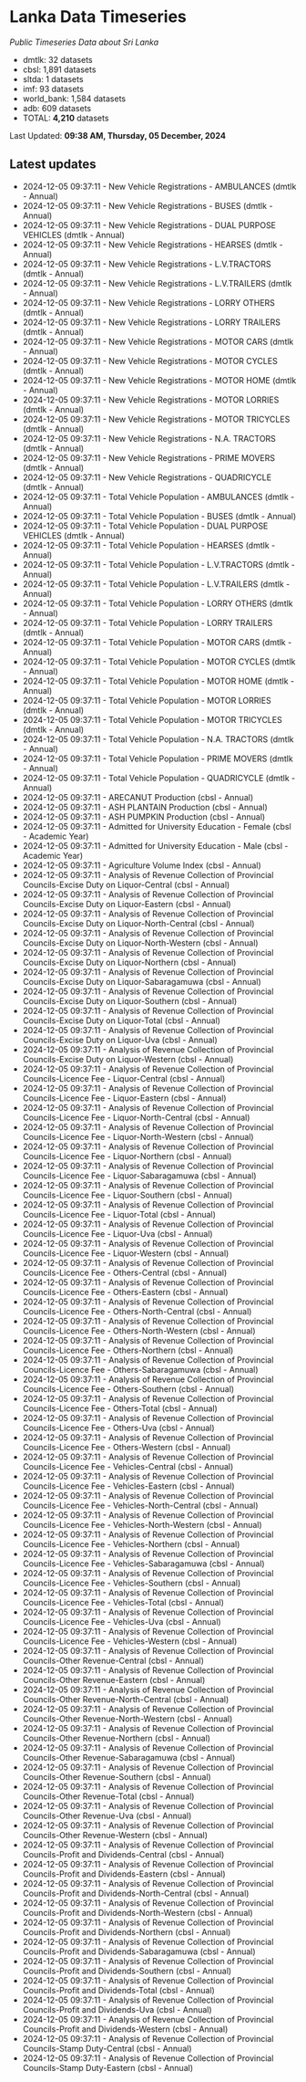 # Lanka Data Timeseries
*Public Timeseries Data about Sri Lanka*

* dmtlk: 32 datasets
* cbsl: 1,891 datasets
* sltda: 1 datasets
* imf: 93 datasets
* world_bank: 1,584 datasets
* adb: 609 datasets
* TOTAL: **4,210** datasets

Last Updated: **09:38 AM, Thursday, 05 December, 2024**

## Latest updates

* 2024-12-05 09:37:11 - New Vehicle Registrations - AMBULANCES (dmtlk - Annual)
* 2024-12-05 09:37:11 - New Vehicle Registrations - BUSES (dmtlk - Annual)
* 2024-12-05 09:37:11 - New Vehicle Registrations - DUAL PURPOSE VEHICLES (dmtlk - Annual)
* 2024-12-05 09:37:11 - New Vehicle Registrations - HEARSES (dmtlk - Annual)
* 2024-12-05 09:37:11 - New Vehicle Registrations - L.V.TRACTORS (dmtlk - Annual)
* 2024-12-05 09:37:11 - New Vehicle Registrations - L.V.TRAILERS (dmtlk - Annual)
* 2024-12-05 09:37:11 - New Vehicle Registrations - LORRY OTHERS (dmtlk - Annual)
* 2024-12-05 09:37:11 - New Vehicle Registrations - LORRY TRAILERS (dmtlk - Annual)
* 2024-12-05 09:37:11 - New Vehicle Registrations - MOTOR CARS (dmtlk - Annual)
* 2024-12-05 09:37:11 - New Vehicle Registrations - MOTOR CYCLES (dmtlk - Annual)
* 2024-12-05 09:37:11 - New Vehicle Registrations - MOTOR HOME (dmtlk - Annual)
* 2024-12-05 09:37:11 - New Vehicle Registrations - MOTOR LORRIES (dmtlk - Annual)
* 2024-12-05 09:37:11 - New Vehicle Registrations - MOTOR TRICYCLES (dmtlk - Annual)
* 2024-12-05 09:37:11 - New Vehicle Registrations - N.A. TRACTORS (dmtlk - Annual)
* 2024-12-05 09:37:11 - New Vehicle Registrations - PRIME MOVERS (dmtlk - Annual)
* 2024-12-05 09:37:11 - New Vehicle Registrations - QUADRICYCLE (dmtlk - Annual)
* 2024-12-05 09:37:11 - Total Vehicle Population - AMBULANCES (dmtlk - Annual)
* 2024-12-05 09:37:11 - Total Vehicle Population - BUSES (dmtlk - Annual)
* 2024-12-05 09:37:11 - Total Vehicle Population - DUAL PURPOSE VEHICLES (dmtlk - Annual)
* 2024-12-05 09:37:11 - Total Vehicle Population - HEARSES (dmtlk - Annual)
* 2024-12-05 09:37:11 - Total Vehicle Population - L.V.TRACTORS (dmtlk - Annual)
* 2024-12-05 09:37:11 - Total Vehicle Population - L.V.TRAILERS (dmtlk - Annual)
* 2024-12-05 09:37:11 - Total Vehicle Population - LORRY OTHERS (dmtlk - Annual)
* 2024-12-05 09:37:11 - Total Vehicle Population - LORRY TRAILERS (dmtlk - Annual)
* 2024-12-05 09:37:11 - Total Vehicle Population - MOTOR CARS (dmtlk - Annual)
* 2024-12-05 09:37:11 - Total Vehicle Population - MOTOR CYCLES (dmtlk - Annual)
* 2024-12-05 09:37:11 - Total Vehicle Population - MOTOR HOME (dmtlk - Annual)
* 2024-12-05 09:37:11 - Total Vehicle Population - MOTOR LORRIES (dmtlk - Annual)
* 2024-12-05 09:37:11 - Total Vehicle Population - MOTOR TRICYCLES (dmtlk - Annual)
* 2024-12-05 09:37:11 - Total Vehicle Population - N.A. TRACTORS (dmtlk - Annual)
* 2024-12-05 09:37:11 - Total Vehicle Population - PRIME MOVERS (dmtlk - Annual)
* 2024-12-05 09:37:11 - Total Vehicle Population - QUADRICYCLE (dmtlk - Annual)
* 2024-12-05 09:37:11 - ARECANUT Production (cbsl - Annual)
* 2024-12-05 09:37:11 - ASH PLANTAIN Production (cbsl - Annual)
* 2024-12-05 09:37:11 - ASH PUMPKIN Production (cbsl - Annual)
* 2024-12-05 09:37:11 - Admitted for University Education - Female (cbsl - Academic Year)
* 2024-12-05 09:37:11 - Admitted for University Education - Male (cbsl - Academic Year)
* 2024-12-05 09:37:11 - Agriculture Volume Index (cbsl - Annual)
* 2024-12-05 09:37:11 - Analysis of Revenue Collection of Provincial Councils-Excise Duty on Liquor-Central (cbsl - Annual)
* 2024-12-05 09:37:11 - Analysis of Revenue Collection of Provincial Councils-Excise Duty on Liquor-Eastern (cbsl - Annual)
* 2024-12-05 09:37:11 - Analysis of Revenue Collection of Provincial Councils-Excise Duty on Liquor-North-Central (cbsl - Annual)
* 2024-12-05 09:37:11 - Analysis of Revenue Collection of Provincial Councils-Excise Duty on Liquor-North-Western (cbsl - Annual)
* 2024-12-05 09:37:11 - Analysis of Revenue Collection of Provincial Councils-Excise Duty on Liquor-Northern (cbsl - Annual)
* 2024-12-05 09:37:11 - Analysis of Revenue Collection of Provincial Councils-Excise Duty on Liquor-Sabaragamuwa (cbsl - Annual)
* 2024-12-05 09:37:11 - Analysis of Revenue Collection of Provincial Councils-Excise Duty on Liquor-Southern (cbsl - Annual)
* 2024-12-05 09:37:11 - Analysis of Revenue Collection of Provincial Councils-Excise Duty on Liquor-Total (cbsl - Annual)
* 2024-12-05 09:37:11 - Analysis of Revenue Collection of Provincial Councils-Excise Duty on Liquor-Uva (cbsl - Annual)
* 2024-12-05 09:37:11 - Analysis of Revenue Collection of Provincial Councils-Excise Duty on Liquor-Western (cbsl - Annual)
* 2024-12-05 09:37:11 - Analysis of Revenue Collection of Provincial Councils-Licence Fee - Liquor-Central (cbsl - Annual)
* 2024-12-05 09:37:11 - Analysis of Revenue Collection of Provincial Councils-Licence Fee - Liquor-Eastern (cbsl - Annual)
* 2024-12-05 09:37:11 - Analysis of Revenue Collection of Provincial Councils-Licence Fee - Liquor-North-Central (cbsl - Annual)
* 2024-12-05 09:37:11 - Analysis of Revenue Collection of Provincial Councils-Licence Fee - Liquor-North-Western (cbsl - Annual)
* 2024-12-05 09:37:11 - Analysis of Revenue Collection of Provincial Councils-Licence Fee - Liquor-Northern (cbsl - Annual)
* 2024-12-05 09:37:11 - Analysis of Revenue Collection of Provincial Councils-Licence Fee - Liquor-Sabaragamuwa (cbsl - Annual)
* 2024-12-05 09:37:11 - Analysis of Revenue Collection of Provincial Councils-Licence Fee - Liquor-Southern (cbsl - Annual)
* 2024-12-05 09:37:11 - Analysis of Revenue Collection of Provincial Councils-Licence Fee - Liquor-Total (cbsl - Annual)
* 2024-12-05 09:37:11 - Analysis of Revenue Collection of Provincial Councils-Licence Fee - Liquor-Uva (cbsl - Annual)
* 2024-12-05 09:37:11 - Analysis of Revenue Collection of Provincial Councils-Licence Fee - Liquor-Western (cbsl - Annual)
* 2024-12-05 09:37:11 - Analysis of Revenue Collection of Provincial Councils-Licence Fee - Others-Central (cbsl - Annual)
* 2024-12-05 09:37:11 - Analysis of Revenue Collection of Provincial Councils-Licence Fee - Others-Eastern (cbsl - Annual)
* 2024-12-05 09:37:11 - Analysis of Revenue Collection of Provincial Councils-Licence Fee - Others-North-Central (cbsl - Annual)
* 2024-12-05 09:37:11 - Analysis of Revenue Collection of Provincial Councils-Licence Fee - Others-North-Western (cbsl - Annual)
* 2024-12-05 09:37:11 - Analysis of Revenue Collection of Provincial Councils-Licence Fee - Others-Northern (cbsl - Annual)
* 2024-12-05 09:37:11 - Analysis of Revenue Collection of Provincial Councils-Licence Fee - Others-Sabaragamuwa (cbsl - Annual)
* 2024-12-05 09:37:11 - Analysis of Revenue Collection of Provincial Councils-Licence Fee - Others-Southern (cbsl - Annual)
* 2024-12-05 09:37:11 - Analysis of Revenue Collection of Provincial Councils-Licence Fee - Others-Total (cbsl - Annual)
* 2024-12-05 09:37:11 - Analysis of Revenue Collection of Provincial Councils-Licence Fee - Others-Uva (cbsl - Annual)
* 2024-12-05 09:37:11 - Analysis of Revenue Collection of Provincial Councils-Licence Fee - Others-Western (cbsl - Annual)
* 2024-12-05 09:37:11 - Analysis of Revenue Collection of Provincial Councils-Licence Fee - Vehicles-Central (cbsl - Annual)
* 2024-12-05 09:37:11 - Analysis of Revenue Collection of Provincial Councils-Licence Fee - Vehicles-Eastern (cbsl - Annual)
* 2024-12-05 09:37:11 - Analysis of Revenue Collection of Provincial Councils-Licence Fee - Vehicles-North-Central (cbsl - Annual)
* 2024-12-05 09:37:11 - Analysis of Revenue Collection of Provincial Councils-Licence Fee - Vehicles-North-Western (cbsl - Annual)
* 2024-12-05 09:37:11 - Analysis of Revenue Collection of Provincial Councils-Licence Fee - Vehicles-Northern (cbsl - Annual)
* 2024-12-05 09:37:11 - Analysis of Revenue Collection of Provincial Councils-Licence Fee - Vehicles-Sabaragamuwa (cbsl - Annual)
* 2024-12-05 09:37:11 - Analysis of Revenue Collection of Provincial Councils-Licence Fee - Vehicles-Southern (cbsl - Annual)
* 2024-12-05 09:37:11 - Analysis of Revenue Collection of Provincial Councils-Licence Fee - Vehicles-Total (cbsl - Annual)
* 2024-12-05 09:37:11 - Analysis of Revenue Collection of Provincial Councils-Licence Fee - Vehicles-Uva (cbsl - Annual)
* 2024-12-05 09:37:11 - Analysis of Revenue Collection of Provincial Councils-Licence Fee - Vehicles-Western (cbsl - Annual)
* 2024-12-05 09:37:11 - Analysis of Revenue Collection of Provincial Councils-Other Revenue-Central (cbsl - Annual)
* 2024-12-05 09:37:11 - Analysis of Revenue Collection of Provincial Councils-Other Revenue-Eastern (cbsl - Annual)
* 2024-12-05 09:37:11 - Analysis of Revenue Collection of Provincial Councils-Other Revenue-North-Central (cbsl - Annual)
* 2024-12-05 09:37:11 - Analysis of Revenue Collection of Provincial Councils-Other Revenue-North-Western (cbsl - Annual)
* 2024-12-05 09:37:11 - Analysis of Revenue Collection of Provincial Councils-Other Revenue-Northern (cbsl - Annual)
* 2024-12-05 09:37:11 - Analysis of Revenue Collection of Provincial Councils-Other Revenue-Sabaragamuwa (cbsl - Annual)
* 2024-12-05 09:37:11 - Analysis of Revenue Collection of Provincial Councils-Other Revenue-Southern (cbsl - Annual)
* 2024-12-05 09:37:11 - Analysis of Revenue Collection of Provincial Councils-Other Revenue-Total (cbsl - Annual)
* 2024-12-05 09:37:11 - Analysis of Revenue Collection of Provincial Councils-Other Revenue-Uva (cbsl - Annual)
* 2024-12-05 09:37:11 - Analysis of Revenue Collection of Provincial Councils-Other Revenue-Western (cbsl - Annual)
* 2024-12-05 09:37:11 - Analysis of Revenue Collection of Provincial Councils-Profit and Dividends-Central (cbsl - Annual)
* 2024-12-05 09:37:11 - Analysis of Revenue Collection of Provincial Councils-Profit and Dividends-Eastern (cbsl - Annual)
* 2024-12-05 09:37:11 - Analysis of Revenue Collection of Provincial Councils-Profit and Dividends-North-Central (cbsl - Annual)
* 2024-12-05 09:37:11 - Analysis of Revenue Collection of Provincial Councils-Profit and Dividends-North-Western (cbsl - Annual)
* 2024-12-05 09:37:11 - Analysis of Revenue Collection of Provincial Councils-Profit and Dividends-Northern (cbsl - Annual)
* 2024-12-05 09:37:11 - Analysis of Revenue Collection of Provincial Councils-Profit and Dividends-Sabaragamuwa (cbsl - Annual)
* 2024-12-05 09:37:11 - Analysis of Revenue Collection of Provincial Councils-Profit and Dividends-Southern (cbsl - Annual)
* 2024-12-05 09:37:11 - Analysis of Revenue Collection of Provincial Councils-Profit and Dividends-Total (cbsl - Annual)
* 2024-12-05 09:37:11 - Analysis of Revenue Collection of Provincial Councils-Profit and Dividends-Uva (cbsl - Annual)
* 2024-12-05 09:37:11 - Analysis of Revenue Collection of Provincial Councils-Profit and Dividends-Western (cbsl - Annual)
* 2024-12-05 09:37:11 - Analysis of Revenue Collection of Provincial Councils-Stamp Duty-Central (cbsl - Annual)
* 2024-12-05 09:37:11 - Analysis of Revenue Collection of Provincial Councils-Stamp Duty-Eastern (cbsl - Annual)